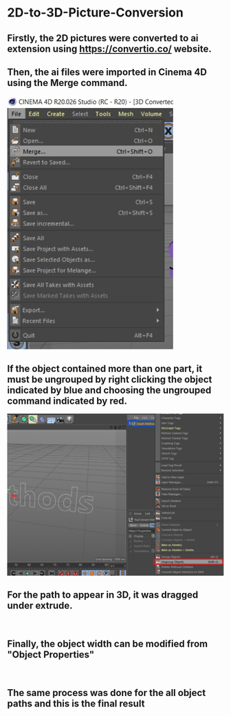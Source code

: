 # 2D-to-3D-Picture-Conversion

## Firstly, the 2D pictures were converted to ai extension using https://convertio.co/ website.


## Then, the ai files were imported in Cinema 4D using the Merge command.
![](Steps%20Pictures/1.%20Merge%20Command.jpg)


## If the object contained more than one part, it must be ungrouped by right clicking the object indicated by blue and choosing the ungrouped command indicated by red.
![](Steps%20Pictures/2.%20Ungroup%20Objects.jpg)

## For the path to appear in 3D, it was dragged under extrude.
![]()

## Finally, the object width can be modified from "Object Properties"
![]()


## The same process was done for the all object paths and this is the final result
![]()
